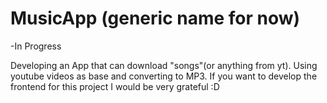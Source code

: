 # MusicApp (generic name for now)
-In Progress

Developing an App that can download "songs"(or anything from yt). Using youtube videos as base and converting to MP3.
If you want to develop the frontend for this project I would be very grateful :D
